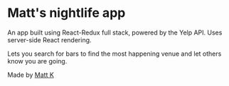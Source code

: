 # Matt's nightlife app

An app built using React-Redux full stack, powered by the Yelp API. Uses server-side React rendering.

Lets you search for bars to find the most happening venue and let others know you are going.

Made by [Matt K](https://github.com/yobananaboy)